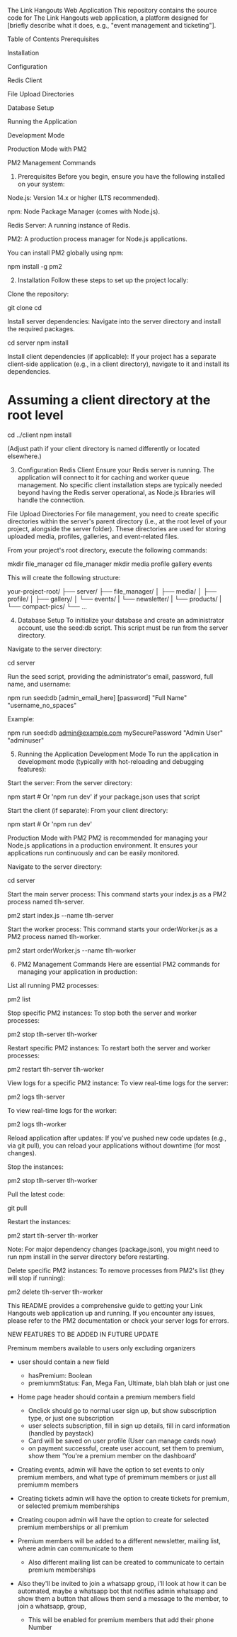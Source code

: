 The Link Hangouts Web Application
This repository contains the source code for The Link Hangouts web application, a platform designed for [briefly describe what it does, e.g., "event management and ticketing"].

Table of Contents
Prerequisites

Installation

Configuration

Redis Client

File Upload Directories

Database Setup

Running the Application

Development Mode

Production Mode with PM2

PM2 Management Commands

1. Prerequisites
Before you begin, ensure you have the following installed on your system:

Node.js: Version 14.x or higher (LTS recommended).

npm: Node Package Manager (comes with Node.js).

Redis Server: A running instance of Redis.

PM2: A production process manager for Node.js applications.

You can install PM2 globally using npm:

npm install -g pm2

2. Installation
Follow these steps to set up the project locally:

Clone the repository:

git clone <your-repository-url>
cd <your-repository-name>

Install server dependencies:
Navigate into the server directory and install the required packages.

cd server
npm install

Install client dependencies (if applicable):
If your project has a separate client-side application (e.g., in a client directory), navigate to it and install its dependencies.

# Assuming a client directory at the root level
cd ../client
npm install

(Adjust path if your client directory is named differently or located elsewhere.)

3. Configuration
Redis Client
Ensure your Redis server is running. The application will connect to it for caching and worker queue management. No specific client installation steps are typically needed beyond having the Redis server operational, as Node.js libraries will handle the connection.

File Upload Directories
For file management, you need to create specific directories within the server's parent directory (i.e., at the root level of your project, alongside the server folder). These directories are used for storing uploaded media, profiles, galleries, and event-related files.

From your project's root directory, execute the following commands:

mkdir file_manager
cd file_manager
mkdir media profile gallery events

This will create the following structure:

your-project-root/
├── server/
├── file_manager/
│   ├── media/
│   ├── profile/
│   ├── gallery/
│   └── events/
|   └── newsletter/
|   └── products/
|   └── compact-pics/
└── ...

4. Database Setup
To initialize your database and create an administrator account, use the seed:db script. This script must be run from the server directory.

Navigate to the server directory:

cd server

Run the seed script, providing the administrator's email, password, full name, and username:

npm run seed:db [admin_email_here] [password] "Full Name" "username_no_spaces"

Example:

npm run seed:db admin@example.com mySecurePassword "Admin User" "adminuser"

5. Running the Application
Development Mode
To run the application in development mode (typically with hot-reloading and debugging features):

Start the server:
From the server directory:

npm start # Or 'npm run dev' if your package.json uses that script

Start the client (if separate):
From your client directory:

npm start # Or 'npm run dev'

Production Mode with PM2
PM2 is recommended for managing your Node.js applications in a production environment. It ensures your applications run continuously and can be easily monitored.

Navigate to the server directory:

cd server

Start the main server process:
This command starts your index.js as a PM2 process named tlh-server.

pm2 start index.js --name tlh-server

Start the worker process:
This command starts your orderWorker.js as a PM2 process named tlh-worker.

pm2 start orderWorker.js --name tlh-worker

6. PM2 Management Commands
Here are essential PM2 commands for managing your application in production:

List all running PM2 processes:

pm2 list

Stop specific PM2 instances:
To stop both the server and worker processes:

pm2 stop tlh-server tlh-worker

Restart specific PM2 instances:
To restart both the server and worker processes:

pm2 restart tlh-server tlh-worker

View logs for a specific PM2 instance:
To view real-time logs for the server:

pm2 logs tlh-server

To view real-time logs for the worker:

pm2 logs tlh-worker

Reload application after updates:
If you've pushed new code updates (e.g., via git pull), you can reload your applications without downtime (for most changes).

Stop the instances:

pm2 stop tlh-server tlh-worker

Pull the latest code:

git pull

Restart the instances:

pm2 start tlh-server tlh-worker

Note: For major dependency changes (package.json), you might need to run npm install in the server directory before restarting.

Delete specific PM2 instances:
To remove processes from PM2's list (they will stop if running):

pm2 delete tlh-server tlh-worker

This README provides a comprehensive guide to getting your Link Hangouts web application up and running. If you encounter any issues, please refer to the PM2 documentation or check your server logs for errors.











NEW FEATURES TO BE ADDED IN FUTURE UPDATE

Preminum members available to users only excluding organizers
- user should contain a new field
    - hasPremium: Boolean
    - premiummStatus: Fan, Mega Fan, Ultimate, blah blah blah or just one

- Home page header should contain a premium members field
    - Onclick should go to normal user sign up, but show subscription type, or just one subscription
    - user selects subscription, fill in sign up details, fill in card information (handled by paystack)
    - Card will be saved on user profile (User can manage cards now)
    - on payment successful, create user account, set them to premium, show them 'You're a premium member on the dashboard'

- Creating events, admin will have the option to set events to only premium members, and what type of premimum members or just all premiumm members

- Creating tickets admin will have the option to create tickets for premium, or selected premium memberships

- Creating coupon admin will have the option to create for selected premium memberships or all premium

- Premium members will be added to a different newsletter, mailing list, where admin can communicate to them
    - Also different mailing list can be created to communicate to certain premium memberships

- Also they'll be invited to join a whatsapp group, i'll look at how it can be automated, maybe a whatsapp bot that notifies admin whatsapp and show them a button that allows them send a message to the member, to join a whatsapp, group, 
    - This will be enabled for premium members that add their phone Number

